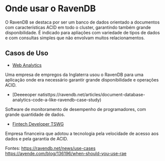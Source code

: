# Onde usar o RavenDB
O RavenDB se destaca por ser um banco de dados orientado a documentos com características ACID em todo o cluster, garantindo também grande disponibilidade. É indicado para apliações com variedade de tipos de dados e com consultas simples que não envolvam muitos relacionamentos. 

## Casos de Uso
- [Web Analytics](https://ravendb.net/articles/big-data-document-database-etl-replication-ravendb-case-study)

Uma empresa de empregos da Inglaterra usou o RavenDB para uma aplicação onde era necessário garantir grande disponibilidade e operações ACID.
- [Deeeeoper natisttps://ravendb.net/articles/document-database-analytics-code-a-like-ravendb-case-study)

Software de monitoramento de desempenho de programadores, com grande quantidade de dados.

- [Fintech Developer TSWG](https://ravendb.net/articles/nosql-database-for-digital-banking-applications)

Empresa financeira que adotou a tecnologia pela velocidade de acesso aos dados e pela garantia de ACID. 

Fontes: https://ravendb.net/news/use-cases
https://ayende.com/blog/136196/when-should-you-use-rae
<!--stackedit_data:
eyJoaXN0b3J5IjpbLTE1NTI0MDA4MjEsMTY2MTc2NTU4LDEzMj
k5OTMxOTUsLTkzNDI4MDE0NiwxNzk3MTU3MDg0LDExMTk4OTA4
NjksLTE0MDI4MDgxMzEsNjk3NTU5NCwtMzcwMTMxMTM5LDE3Nz
c0Nzg0NzYsMTkwNzU4NDMxNywxOTkxNzg3NjE0LDExNDUzMjIx
MDksLTE5NTg0NDUxODNdfQ==
-->